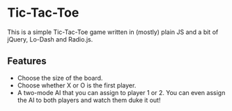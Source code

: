 # Tic-Tac-Toe
This is a simple Tic-Tac-Toe game written in (mostly) plain JS and a bit of jQuery, Lo-Dash and Radio.js.

## Features
* Choose the size of the board.
* Choose whether X or O is the first player.
* A two-mode AI that you can assign to player 1 or 2.  You can even assign the AI to both players and watch them duke it out!

